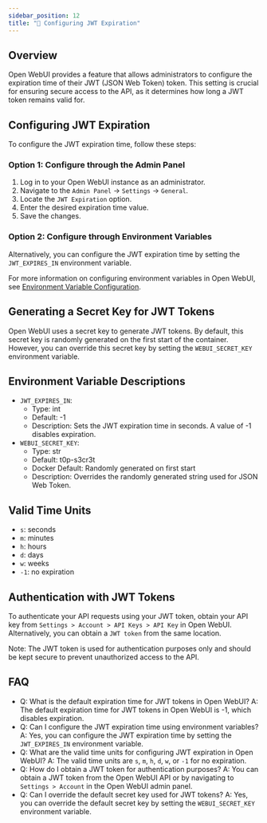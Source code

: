 ```yaml
---
sidebar_position: 12
title: "📎 Configuring JWT Expiration"
---
```


Overview
--------

Open WebUI provides a feature that allows administrators to configure the expiration time of their JWT (JSON Web Token) token. This setting is crucial for ensuring secure access to the API, as it determines how long a JWT token remains valid for.

Configuring JWT Expiration
---------------------------

To configure the JWT expiration time, follow these steps:

### Option 1: Configure through the Admin Panel

1. Log in to your Open WebUI instance as an administrator.
2. Navigate to the `Admin Panel` -> `Settings` -> `General`.
3. Locate the `JWT Expiration` option.
4. Enter the desired expiration time value.
5. Save the changes.

### Option 2: Configure through Environment Variables

Alternatively, you can configure the JWT expiration time by setting the `JWT_EXPIRES_IN` environment variable.

For more information on configuring environment variables in Open WebUI, see [Environment Variable Configuration](https://docs.openwebui.com/getting-started/advanced-topics/env-configuration#jwt_expires_in).

Generating a Secret Key for JWT Tokens
--------------------------------------

Open WebUI uses a secret key to generate JWT tokens. By default, this secret key is randomly generated on the first start of the container. However, you can override this secret key by setting the `WEBUI_SECRET_KEY` environment variable.

Environment Variable Descriptions
---------------------------------

* `JWT_EXPIRES_IN`:
	+ Type: int
	+ Default: -1
	+ Description: Sets the JWT expiration time in seconds. A value of -1 disables expiration.
* `WEBUI_SECRET_KEY`:
	+ Type: str
	+ Default: t0p-s3cr3t
	+ Docker Default: Randomly generated on first start
	+ Description: Overrides the randomly generated string used for JSON Web Token.

Valid Time Units
-----------------

* `s`: seconds
* `m`: minutes
* `h`: hours
* `d`: days
* `w`: weeks
* `-1`: no expiration

Authentication with JWT Tokens
---------------------------------

To authenticate your API requests using your JWT token, obtain your API key from `Settings > Account > API Keys > API Key` in Open WebUI. Alternatively, you can obtain a `JWT token` from the same location.

Note: The JWT token is used for authentication purposes only and should be kept secure to prevent unauthorized access to the API.

FAQ
----

* Q: What is the default expiration time for JWT tokens in Open WebUI?
A: The default expiration time for JWT tokens in Open WebUI is -1, which disables expiration.
* Q: Can I configure the JWT expiration time using environment variables?
A: Yes, you can configure the JWT expiration time by setting the `JWT_EXPIRES_IN` environment variable.
* Q: What are the valid time units for configuring JWT expiration in Open WebUI?
A: The valid time units are `s`, `m`, `h`, `d`, `w`, or `-1` for no expiration.
* Q: How do I obtain a JWT token for authentication purposes?
A: You can obtain a JWT token from the Open WebUI API or by navigating to `Settings > Account` in the Open WebUI admin panel.
* Q: Can I override the default secret key used for JWT tokens?
A: Yes, you can override the default secret key by setting the `WEBUI_SECRET_KEY` environment variable.
